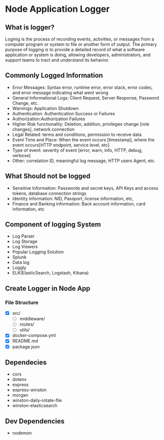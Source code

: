 # Node Application Logger

## What is logger?
<p>Loginig is the process of recording events, activities, or messages from a computer program or system to file or another form of output. The primary purpose of logging is to provide a detailed record of what a software application or system is doing, allowing developers, administrators, and support teams to tract and understand its behavior.</p>

## Commonly Logged Information
- Error Messages: Syntax error, runtime error, error stack, error codes, and error message indicating what went wrong
- General Informational Logs: Client Request, Server Response, Password Change, etc.
- Warnings: Application Shutdown
- Authentication: Authentication Success or Failures
- Authorization:Authorization Failures
- Higher Risk functionality: Deletion, addition, privileges change [role changes], network connection
- Legal Related: terms and conditions, permission to receive data
- Event Time and Place: When the event occurs [timestamp], where the event occurs[HTTP endpoint, service level, etc]
- Type of event: severity of event [error, warn, info, HTTP, debug, verbose]
- Other: correlation ID, meaningful log message, HTTP users Agent, etc.

## What Should not be logged
- Sensitive Information: Passwords and secret keys, API Keys and access tokens, database connection strings
- Identity information: NID, Passport, license information, etc,
- Finance and Banking information: Back account information, card information, etc

## Component of logging System
- Log Parser
- Log Storage
- Log Viewers
- Popular Logging Solution
- Splunk
- Data log
- Loggly
- ELK(ElasticSearch, Logstash, Kibana)

## Create Logger in Node App

### File Structure
- [x] src/
  - [ ] middleware/
  - [ ] routes/
  - [ ] utils/
- [x] docker-compose.yml
- [x] README.md
- [x] package.json

## Dependecies
- cors
- dotenv
- express
- express-winston
- morgan
- winston-daily-rotate-file
- winston-elasticsearch
## Dev Dependencies
- nodemon